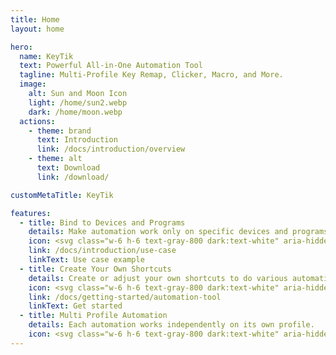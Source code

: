 ```yaml
---
title: Home
layout: home

hero:
  name: KeyTik
  text: Powerful All-in-One Automation Tool
  tagline: Multi-Profile Key Remap, Clicker, Macro, and More.
  image:
    alt: Sun and Moon Icon
    light: /home/sun2.webp
    dark: /home/moon.webp
  actions:
    - theme: brand
      text: Introduction
      link: /docs/introduction/overview
    - theme: alt
      text: Download
      link: /download/

customMetaTitle: KeyTik

features:
  - title: Bind to Devices and Programs
    details: Make automation work only on specific devices and programs.
    icon: <svg class="w-6 h-6 text-gray-800 dark:text-white" aria-hidden="true" xmlns="http://www.w3.org/2000/svg" width="24" height="24" fill="none" viewBox="0 0 24 24"><path stroke="var(--vp-c-green-2)" stroke-linecap="round" stroke-linejoin="round" stroke-width="2" d="M13.213 9.787a3.391 3.391 0 0 0-4.795 0l-3.425 3.426a3.39 3.39 0 0 0 4.795 4.794l.321-.304m-.321-4.49a3.39 3.39 0 0 0 4.795 0l3.424-3.426a3.39 3.39 0 0 0-4.794-4.795l-1.028.961"/></svg>
    link: /docs/introduction/use-case
    linkText: Use case example
  - title: Create Your Own Shortcuts
    details: Create or adjust your own shortcuts to do various automation.
    icon: <svg class="w-6 h-6 text-gray-800 dark:text-white" aria-hidden="true" xmlns="http://www.w3.org/2000/svg" width="24" height="24" fill="var(--vp-c-indigo-2)" viewBox="0 0 24 24"><path d="M5.027 10.9a8.729 8.729 0 0 1 6.422-3.62v-1.2A2.061 2.061 0 0 1 12.61 4.2a1.986 1.986 0 0 1 2.104.23l5.491 4.308a2.11 2.11 0 0 1 .588 2.566 2.109 2.109 0 0 1-.588.734l-5.489 4.308a1.983 1.983 0 0 1-2.104.228 2.065 2.065 0 0 1-1.16-1.876v-.942c-5.33 1.284-6.212 5.251-6.25 5.441a1 1 0 0 1-.923.806h-.06a1.003 1.003 0 0 1-.955-.7A10.221 10.221 0 0 1 5.027 10.9Z"/></svg>
    link: /docs/getting-started/automation-tool
    linkText: Get started
  - title: Multi Profile Automation
    details: Each automation works independently on its own profile.
    icon: <svg class="w-6 h-6 text-gray-800 dark:text-white" aria-hidden="true" xmlns="http://www.w3.org/2000/svg" width="24" height="24" fill="none" viewBox="0 0 24 24"><path stroke="var(--vp-c-yellow-2)" stroke-linecap="round" stroke-linejoin="round" stroke-width="2" d="M15 9h3m-3 3h3m-3 3h3m-6 1c-.306-.613-.933-1-1.618-1H7.618c-.685 0-1.312.387-1.618 1M4 5h16a1 1 0 0 1 1 1v12a1 1 0 0 1-1 1H4a1 1 0 0 1-1-1V6a1 1 0 0 1 1-1Zm7 5a2 2 0 1 1-4 0 2 2 0 0 1 4 0Z"/></svg>
---
```


<script setup>
import CustomStats from "@theme/components/CustomStats.vue";
import DownloadCount from "@theme/components/DownloadCount.vue";
import Preview from "@theme/components/Preview.vue";
import StarCount from "@theme/components/StarCount.vue";
</script>

<CustomStats>
  <template #card1>
    <Preview :images="[
      '/preview/main dark.png',
      '/preview/main light.png',
      '/preview/default mode.png',
      '/preview/key format.gif',
      '/preview/text mode.png',
      '/preview/select device.png',
      '/preview/select program.png',
    ]" />
  </template>
  <template #card2>
    <DownloadCount />
  </template>
  <template #card3>
    <StarCount />
  </template>
</CustomStats>
